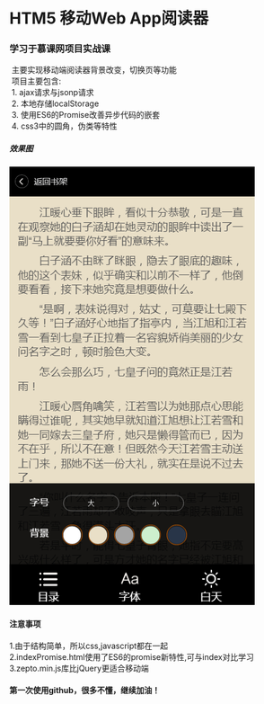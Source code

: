 # HTM5 移动Web App阅读器
### 学习于慕课网项目实战课
  主要实现移动端阅读器背景改变，切换页等功能<br/>
  项目主要包含:<br/>
  1.  ajax请求与jsonp请求<br/>
  2.  本地存储localStorage<br/>
  3.  使用ES6的Promise改善异步代码的嵌套<br/>
  4.  css3中的圆角，伪类等特性<br/>
##### 效果图
  ![](https://github.com/Howie-Qin/WebAppReader/blob/master/111222333.png)   
  
#### 注意事项
  1.由于结构简单，所以css,javascript都在一起<br/>
  2.indexPromise.html使用了ES6的promise新特性,可与index对比学习<br/>
  3.zepto.min.js库比jQuery更适合移动端<br/>
 
#### 第一次使用github，很多不懂，继续加油！
